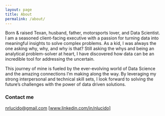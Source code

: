 ```yaml
---
layout: page
title: About
permalink: /about/
---
```


Born & raised Texan, husband, father, motorsports lover, and Data Scientist. I am a seasoned client-facing executive with a passion for turning data into meaningful insights to solve complex problems. As a kid, I was always the one asking why, why, and why is that? Still asking the whys and being an analytical problem-solver at heart, I have discovered how data can be an incredible tool for addressing the uncertain.

This journey of mine is fueled by the ever-evolving world of Data Science and the amazing connections I’m making along the way. By leveraging my strong interpersonal and technical skill sets, I look forward to solving the future’s challenges with the power of data driven solutions.

### Contact me

[nrlucido@gmail.com](mailto:nrlucido@gmail.com)
[www.linkedin.com/in/nlucido]
